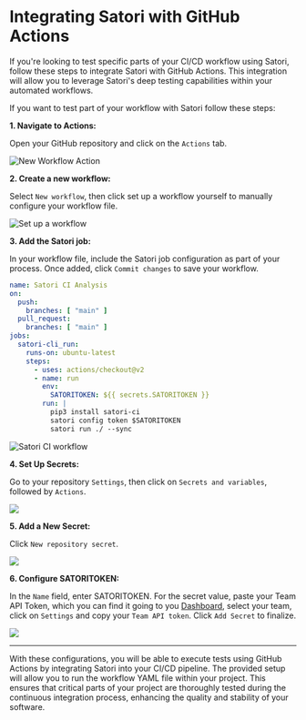 # Integrating Satori with GitHub Actions

If you're looking to test specific parts of your CI/CD workflow using Satori, follow these steps to integrate Satori with GitHub Actions. This integration will allow you to leverage Satori's deep testing capabilities within your automated workflows.

If you want to test part of your workflow with Satori follow these steps:

**1. Navigate to Actions:** 

  Open your GitHub repository and click on the `Actions` tab.

![New Workflow Action](img/github_action_1.png)

**2. Create a new workflow:**  

  Select `New workflow`, then click set up a workflow yourself to manually configure your workflow file.

![Set up a workflow](img/github_action_2.png)

**3. Add the Satori job:** 

  In your workflow file, include the Satori job configuration as part of your process. Once added, click `Commit changes` to save your workflow.

```yml
name: Satori CI Analysis
on:
  push:
    branches: [ "main" ]
  pull_request:
    branches: [ "main" ]
jobs:
  satori-cli_run:
    runs-on: ubuntu-latest
    steps:
      - uses: actions/checkout@v2
      - name: run
        env:
          SATORITOKEN: ${{ secrets.SATORITOKEN }}
        run: |
          pip3 install satori-ci
          satori config token $SATORITOKEN
          satori run ./ --sync
```

![Satori CI workflow](img/github_action_3.png)

**4. Set Up Secrets:**

  Go to your repository `Settings`, then click on `Secrets and variables`, followed by `Actions`.

![](img/github_action_4.png)

**5. Add a New Secret:**

  Click `New repository secret`.

![](img/github_action_5.png)

**6. Configure SATORITOKEN:**

  In the `Name` field, enter SATORITOKEN. For the secret value, paste your Team API Token, which you can find it going to you [Dashboard](https://satori.ci/dashboard), select your team, click on `Settings` and copy your `Team API token`.
Click `Add Secret` to finalize.

![](img/github_action_6.png)

---

With these configurations, you will be able to execute tests using GitHub Actions by integrating Satori into your CI/CD pipeline. The provided setup will allow you to run the workflow YAML file within your project. This ensures that critical parts of your project are thoroughly tested during the continuous integration process, enhancing the quality and stability of your software.
